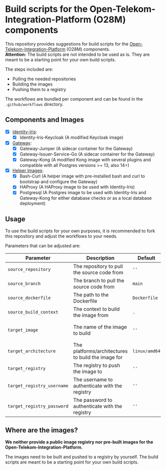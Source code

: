 <!--
SPDX-FileCopyrightText: 2025 Deutsche Telekom AG

SPDX-License-Identifier: CC0-1.0    
-->

# Build scripts for the Open-Telekom-Integration-Platform (O28M) components

This repository provides suggestions for build scripts for the [Open-Telekom-Integration-Platform](https://github.com/telekom/Open-Telekom-Integration-Platform) (O28M) components.  
**Attention:** The build scripts are not intended to be used as is. They are meant to be a starting point for your own build scripts.

The steps included are:

- Pulling the needed repositories
- Building the images
- Pushing them to a registry

The workflows are bundled per component and can be found in the `.github/workflows` directory.

## Components and Images

- [x] [Identity-Iris](../.github/workflows/identity-iris.yml):
  - [x] Identity-Iris-Keycloak (A modified Keycloak image)
- [x] [Gateway](../.github/workflows/gateway.yml):
  - [x] Gateway-Jumper (A sidecar container for the Gateway)
  - [x] Gateway-Issuer-Service-Go (A sidecar container for the Gateway)
  - [x] Gateway-Kong (A modified Kong image with several plugins and compatible with all Postgres versions >= 13, also 14+)
- [x] [Helper Images](../.github/workflows/helpers.yml):
  - [x] Bash-Curl (A helper image with pre-installed bash and curl to bootstrap and configure the Gateway)
  - [x] HAProxy (A HAProxy image to be used with Identity-Iris)
  - [x] Postgresql (A Postgres image to be used with Identity-Iris and Gateway-Kong for either database checks or as a local database deployment)

## Usage

To use the build scripts for your own purposes, it is recommended to fork this repository and adjust the workflows to
your needs.

Parameters that can be adjusted are:

| Parameter                  | Description                                        | Default       | Required | Example                                                             |
|----------------------------|----------------------------------------------------|---------------|----------|---------------------------------------------------------------------|
| `source_repository`        | The repository to pull the source code from        | `''`          | Yes      | `telekom/gateway-jumper`                                            |
| `source_branch`            | The branch to pull the source code from            | `main`        | Yes      | `main`                                                              |
| `source_dockerfile`        | The path to the Dockerfile                         | `Dockerfile`  | No       | `Dockerfile`                                                        |
| `source_build_context`     | The context to build the image from                | `.`           | No       | `.`                                                                 |
| `target_image`             | The name of the image to build                     | `''`          | Yes      | `ghcr.io/${{ github.repository_owner }}/o28m/gateway-jumper:latest` |
| `target_architecture`      | The platforms/architectures to build the image for | `linux/amd64` | No       | `linux/amd64,linux/arm64`                                           |
| `target_registry`          | The registry to push the image to                  | `''`          | No       | `ghcr.io`                                                           |
| `target_registry_username` | The username to authenticate with the registry     | `''`          | No       | `${{ github.actor }}`                                               |
| `target_registry_password` | The password to authenticate with the registry     | `''`          | No       | `${{ secrets.GITHUB_TOKEN }}`                                       |

## Where are the images?

**We neither provide a public image registry nor pre-built images for the Open-Telekom-Integration-Platform.**

The images need to be built and pushed to a registry by yourself. The build scripts are meant to be a starting point for your own build scripts.